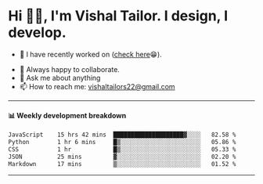 # Hi 👋🏻, I'm Vishal Tailor. I design, I develop.

- 🔭 I have recently worked on ([check here](https://vishaltailor.com)😁).
<!-- - 🎦 Currently watching: JavaScript: The Hard Parts By Will Sentance. -->
- 👯 Always happy to collaborate.
- 💬 Ask me about anything
- 📫 How to reach me: <a href="mailto:vishaltailors22@gmail.com">vishaltailors22@gmail.com</a>

<hr /> 
<h4>📊 Weekly development breakdown</h4>
<!--START_SECTION:waka-->

```txt
JavaScript    15 hrs 42 mins  ████████████████████▓░░░░   82.58 %
Python        1 hr 6 mins     █▒░░░░░░░░░░░░░░░░░░░░░░░   05.86 %
CSS           1 hr            █▒░░░░░░░░░░░░░░░░░░░░░░░   05.33 %
JSON          25 mins         ▓░░░░░░░░░░░░░░░░░░░░░░░░   02.20 %
Markdown      17 mins         ▒░░░░░░░░░░░░░░░░░░░░░░░░   01.52 %
```

<!--END_SECTION:waka-->
<hr /> 

<!-- ![](./profile-3d-contrib/profile-green-animate.svg) -->
